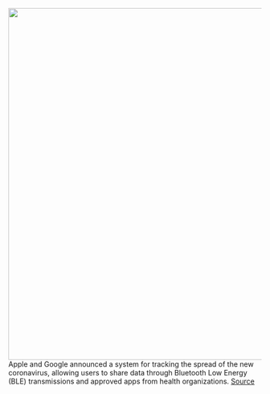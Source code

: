 <img src='https://cdn.vox-cdn.com/thumbor/SBuXp18Eku5GnoV8N3mEFvb-nkY=/0x0:1300x850/1200x800/filters:focal(546x321:754x529)/cdn.vox-cdn.com/uploads/chorus_image/image/66635754/apple_google.0.jpg' width='700px' /><br/>
Apple and Google announced a system for tracking the spread of the new coronavirus, allowing users to share data through Bluetooth Low Energy (BLE) transmissions and approved apps from health organizations.
<a href='https://www.theverge.com/2020/4/10/21216484/google-apple-coronavirus-contract-tracing-bluetooth-location-tracking-data-app'> Source <a/>
